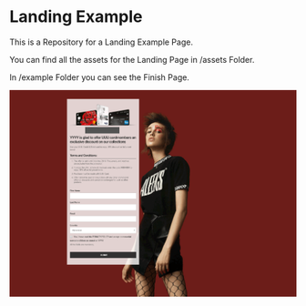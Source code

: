 # Landing Example

This is a Repository for a Landing Example Page.

You can find all the assets for the Landing Page in /assets Folder.

In /example Folder you can see the Finish Page.

![alt text](/Example/landing-slide.gif "Landing Slide Example")